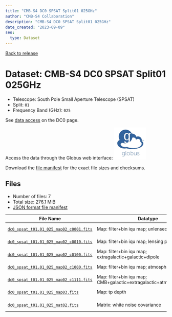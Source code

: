 ```yaml
---
title: "CMB-S4 DC0 SPSAT Split01 025GHz"
author: "CMB-S4 Collaboration"
description: "CMB-S4 DC0 SPSAT Split01 025GHz"
date_created: "2023-09-09"
seo:
  type: Dataset
---
```


[Back to release](./dc0.html#datasets)

# Dataset: CMB-S4 DC0 SPSAT Split01 025GHz

- Telescope: South Pole Small Aperture Telescope (SPSAT) 
- Split: `01`
- Frequency Band (GHz): `025`

See [data access](./dc0.html#data-access) on the DC0 page.

Access the data through the Globus web interface: [![Download via Globus](images/globus-logo.png)](https://app.globus.org/file-manager?origin_id=38f01147-f09e-483d-a552-3866669a846d&origin_path=%2Fdatareleases%2Fdc0%2Fmission%2Fspsat%2Fsplit01%2F025%2F)

Download the [file manifest](https://g-456d30.0ed28.75bc.data.globus.org/datareleases/dc0/mission/spsat/split01/025/manifest.json) for the exact file sizes and checksums.

## Files

- Number of files: 7
- Total size: 276.1 MiB
- [JSON format file manifest](https://g-456d30.0ed28.75bc.data.globus.org/datareleases/dc0/mission/spsat/split01/025/manifest.json)

|                                                                                File Name                                                                                |                               Datatype                               |   Size   |
| ----------------------------------------------------------------------------------------------------------------------------------------------------------------------- | -------------------------------------------------------------------- | -------- |
| [`dc0_spsat_t01.01_025_map02_c0001.fits`](https://g-456d30.0ed28.75bc.data.globus.org/datareleases/dc0/mission/spsat/split01/025/dc0_spsat_t01.01_025_map02_c0001.fits) | Map: filter+bin iqu map; unlensed primary CMB                        | 36.0 MiB |
| [`dc0_spsat_t01.01_025_map02_c0010.fits`](https://g-456d30.0ed28.75bc.data.globus.org/datareleases/dc0/mission/spsat/split01/025/dc0_spsat_t01.01_025_map02_c0010.fits) | Map: filter+bin iqu map; lensing perturbation                        | 36.0 MiB |
| [`dc0_spsat_t01.01_025_map02_c0100.fits`](https://g-456d30.0ed28.75bc.data.globus.org/datareleases/dc0/mission/spsat/split01/025/dc0_spsat_t01.01_025_map02_c0100.fits) | Map: filter+bin iqu map; extragalactic+galactic+dipole               | 36.0 MiB |
| [`dc0_spsat_t01.01_025_map02_c1000.fits`](https://g-456d30.0ed28.75bc.data.globus.org/datareleases/dc0/mission/spsat/split01/025/dc0_spsat_t01.01_025_map02_c1000.fits) | Map: filter+bin iqu map; atmosphere+noise                            | 36.0 MiB |
| [`dc0_spsat_t01.01_025_map02_c1111.fits`](https://g-456d30.0ed28.75bc.data.globus.org/datareleases/dc0/mission/spsat/split01/025/dc0_spsat_t01.01_025_map02_c1111.fits) | Map: filter+bin iqu map; CMB+galactic+extragalactic+atmosphere+noise | 36.0 MiB |
| [`dc0_spsat_t01.01_025_map03.fits`](https://g-456d30.0ed28.75bc.data.globus.org/datareleases/dc0/mission/spsat/split01/025/dc0_spsat_t01.01_025_map03.fits)             | Map: tp depth                                                        | 24.0 MiB |
| [`dc0_spsat_t01.01_025_mat02.fits`](https://g-456d30.0ed28.75bc.data.globus.org/datareleases/dc0/mission/spsat/split01/025/dc0_spsat_t01.01_025_mat02.fits)             | Matrix: white noise covariance                                       | 72.0 MiB |
